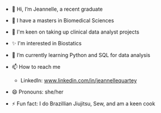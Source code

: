 - 👋 Hi, I’m Jeannelle, a recent graduate
- 👀 I have a masters in Biomedical Sciences
- 🎈 I'm keen on taking up clinical data analyst projects
- ✨ I'm interested in Biostatics
- 🌱 I’m currently learning Python and SQL for data analysis

- 📫 How to reach me
    - LinkedIn: www.linkedin.com/in/jeannellequartey 
- 😄 Pronouns: she/her
- ⚡ Fun fact: I do Brazillian Jiujitsu, Sew, and am a keen cook 

<!---
JeannelleQ/JeannelleQ is a ✨ special ✨ repository because its `README.md` (this file) appears on your GitHub profile.
You can click the Preview link to take a look at your changes.
--->
